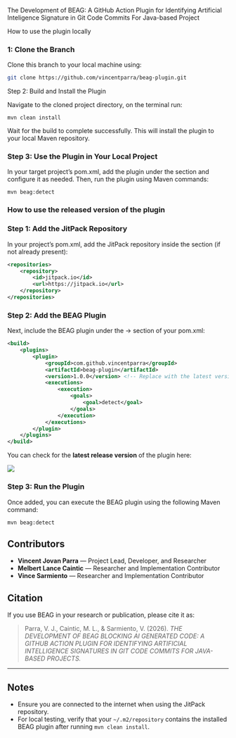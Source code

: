 The Development of BEAG: A GitHub Action Plugin for Identifying Artificial Inteligence Signature in Git Code Commits For Java-based Project

How to use the plugin locally

### 1: Clone the Branch

Clone this branch to your local machine using:

```bash
git clone https://github.com/vincentparra/beag-plugin.git
```

Step 2: Build and Install the Plugin

Navigate to the cloned project directory, on the terminal run:

`mvn clean install`


Wait for the build to complete successfully. This will install the plugin to your local Maven repository.

### Step 3: Use the Plugin in Your Local Project

In your target project’s pom.xml, add the plugin under the <plugins> section and configure it as needed.
Then, run the plugin using Maven commands:

`mvn beag:detect`

### How to use the released version of the plugin

### Step 1: Add the JitPack Repository

In your project’s pom.xml, add the JitPack repository inside the <repositories> section (if not already present):

```xml
<repositories>
    <repository>
        <id>jitpack.io</id>
        <url>https://jitpack.io</url>
    </repository>
</repositories>
```

### Step 2: Add the BEAG Plugin

Next, include the BEAG plugin under the <build> → <plugins> section of your pom.xml:

```xml
<build>
    <plugins>
        <plugin>
            <groupId>com.github.vincentparra</groupId>
            <artifactId>beag-plugin</artifactId>
            <version>1.0.0</version> <!-- Replace with the latest version -->
            <executions>
                <execution>
                    <goals>
                        <goal>detect</goal>
                    </goals>
                </execution>
            </executions>
        </plugin>
    </plugins>
</build>
```

You can check for the **latest release version** of the plugin here:
 
[![](https://jitpack.io/v/vincentparra/beag-plugin.svg)](https://jitpack.io/#vincentparra/beag-plugin)

### Step 3: Run the Plugin

Once added, you can execute the BEAG plugin using the following Maven command:

`mvn beag:detect`

## Contributors
- **Vincent Jovan Parra** — Project Lead, Developer, and Researcher
- **Melbert Lance Caintic** — Researcher and Implementation Contributor
- **Vince Sarmiento** — Researcher and Implementation Contributor

## Citation
If you use BEAG in your research or publication, please cite it as:

> Parra, V. J., Caintic, M. L., & Sarmiento, V. (2026). *THE DEVELOPMENT OF BEAG BLOCKING AI GENERATED CODE: A GITHUB ACTION PLUGIN FOR IDENTIFYING ARTIFICIAL INTELLIGENCE SIGNATURES IN GIT CODE COMMITS FOR JAVA-BASED PROJECTS.*

---

## Notes
- Ensure you are connected to the internet when using the JitPack repository.
- For local testing, verify that your `~/.m2/repository` contains the installed BEAG plugin after running `mvn clean install`.

